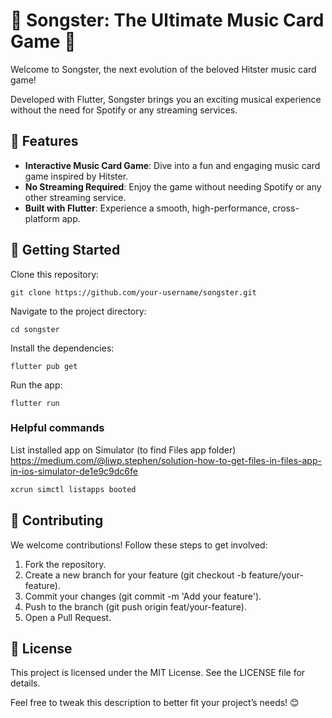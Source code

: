 # 🎵 Songster: The Ultimate Music Card Game 🎵

Welcome to Songster, the next evolution of the beloved Hitster music card game! 

Developed with Flutter, Songster brings you an exciting musical experience without the need for Spotify or any streaming services.

## 🌟 Features
- **Interactive Music Card Game**: Dive into a fun and engaging music card game inspired by Hitster.
- **No Streaming Required**: Enjoy the game without needing Spotify or any other streaming service.
- **Built with Flutter**: Experience a smooth, high-performance, cross-platform app.

## 🚀 Getting Started

Clone this repository:
```
git clone https://github.com/your-username/songster.git
```

Navigate to the project directory:
```
cd songster
```
Install the dependencies:
```
flutter pub get
```

Run the app:
```
flutter run
```


### Helpful commands
List installed app on Simulator (to find Files app folder) https://medium.com/@liwp.stephen/solution-how-to-get-files-in-files-app-in-ios-simulator-de1e9c9dc6fe
```bash
xcrun simctl listapps booted
```

## 🤝 Contributing
We welcome contributions! Follow these steps to get involved:

1. Fork the repository.
2. Create a new branch for your feature (git checkout -b feature/your-feature).
3. Commit your changes (git commit -m 'Add your feature').
4. Push to the branch (git push origin feat/your-feature).
5. Open a Pull Request.

## 📜 License
This project is licensed under the MIT License. See the LICENSE file for details.

Feel free to tweak this description to better fit your project’s needs! 😊